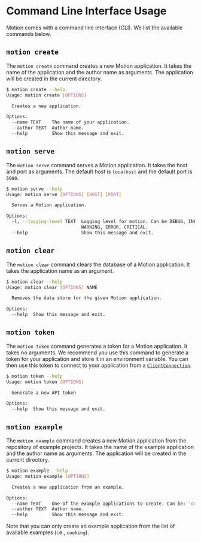 # Command Line Interface Usage

Motion comes with a command line interface (CLI). We list the available commands below.

## `motion create`

The `motion create` command creates a new Motion application. It takes the name of the application and the author name as arguments. The application will be created in the current directory.

```bash
$ motion create --help
Usage: motion create [OPTIONS]

  Creates a new application.

Options:
  --name TEXT    The name of your application.
  --author TEXT  Author name.
  --help         Show this message and exit.
```

## `motion serve`

The `motion serve` command serves a Motion application. It takes the host and port as arguments. The default host is `localhost` and the default port is `5000`.

```bash
$ motion serve --help
Usage: motion serve [OPTIONS] [HOST] [PORT]

  Serves a Motion application.

Options:
  -l, --logging-level TEXT  Logging level for motion. Can be DEBUG, INFO,
                            WARNING, ERROR, CRITICAL.
  --help                    Show this message and exit.
```

## `motion clear`

The `motion clear` command clears the database of a Motion application. It takes the application name as an argument.

```bash
$ motion clear --help
Usage: motion clear [OPTIONS] NAME

  Removes the data store for the given Motion application.

Options:
  --help  Show this message and exit.
```

## `motion token`

The `motion token` command generates a token for a Motion application. It takes no arguments. We recommend you use this command to generate a token for your application and store it in an environment variable. You can then use this token to connect to your application from a [`ClientConnection`](/api/clientconn/).

```bash
$ motion token --help
Usage: motion token [OPTIONS]

  Generate a new API token

Options:
  --help  Show this message and exit.
```

## `motion example`

The `motion example` command creates a new Motion application from the repository of example projects. It takes the name of the example application and the author name as arguments. The application will be created in the current directory.

```bash
$ motion example --help
Usage: motion example [OPTIONS]

  Creates a new application from an example.

Options:
  --name TEXT    One of the example applications to create. Can be: 'cooking'.
  --author TEXT  Author name.
  --help         Show this message and exit.
```

Note that you can only create an example application from the list of available examples (i.e., `cooking`).